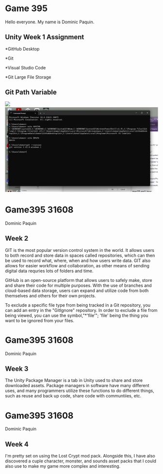 # Game 395

Hello everyone. My name is Dominic Paquin.

## Unity Week 1 Assignment
*GitHub Desktop

*Git

*Visual Studio Code

*Git Large File Storage

## Git Path Variable
<img src= />![Alt text](<Screenshot (65).png>)

# Game395 31608
Dominic Paquin
## Week 2
GIT is the most popular version control system in the world. It allows users to both record and store data in spaces called repositories, which can then be used to record what, where, when and how users write data. GIT also allows for easier workflow and collaboration, as other means of sending digital data requries lots of folders and time. 

GitHub is an open-source platform that allows users to safely make, store and share their code for multiple purposes. With the use of branches and cloud-based data storage, users can expand and utilize code from both themselves and others for their own projects.

To exclude a specific file type from being tracked in a Git repository, you can add an entry in the "GitIgnore" repository. In order to exclude a file from being viewed, you can use the symbol,"*'file'"; 'file' being the thing you want to be ignored from your files.

# Game395 31608
Dominic Paquin
## Week 3
The Unity Package Manager is a tab in Unity used to share and store downloaded assets. Package managers in software have many different uses, and many programmers utilize these functions to do different things, such as reuse and back up code, share code with communtiies, etc.

# Game395 31608
Dominic Paquin
## Week 4
I'm pretty set on using the Lost Crypt mod pack. Alongside this, I have also discovered a cuple character, monster, and sounds asset packs that I could also use to make my game more complex and interesting.
